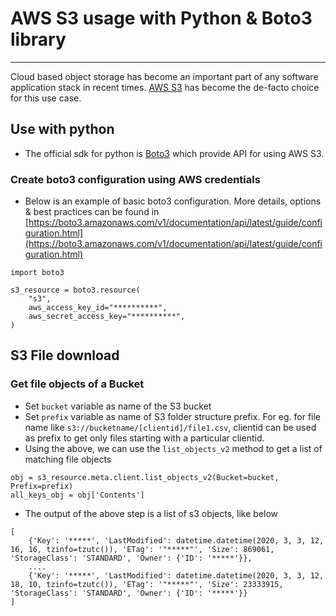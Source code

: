 # AWS S3 usage with Python & Boto3 library

---

Cloud based object storage has become an important part of any software application stack in recent times. [AWS S3](https://aws.amazon.com/s3/) has become the de-facto choice for this use case.


## Use with python
- The official sdk for python is [Boto3](https://boto3.amazonaws.com/v1/documentation/api/latest/index.html) which provide API for using AWS S3.

### Create boto3 configuration using AWS credentials
- Below is an example of basic boto3 configuration. More details, options & best practices can be found in [https://boto3.amazonaws.com/v1/documentation/api/latest/guide/configuration.html](https://boto3.amazonaws.com/v1/documentation/api/latest/guide/configuration.html)
 
```
import boto3

s3_resource = boto3.resource(
    "s3",
    aws_access_key_id="**********",
    aws_secret_access_key="**********",
)
```
## S3 File download

### Get file objects of a Bucket
- Set `bucket` variable as name of the S3 bucket
- Set `prefix` variable as name of S3 folder structure prefix. For eg. for file name like `s3://bucketname/[clientid]/file1.csv`, clientid can be used as prefix to get only files starting with a particular clientid.
- Using the above, we can use the `list_objects_v2` method to get a list of matching file objects
```
obj = s3_resource.meta.client.list_objects_v2(Bucket=bucket, Prefix=prefix)
all_keys_obj = obj['Contents']
```    
- The output of the above step is a list of s3 objects, like below
```
[
    {'Key': '*****', 'LastModified': datetime.datetime(2020, 3, 3, 12, 16, 16, tzinfo=tzutc()), 'ETag': '"*****"', 'Size': 869061, 'StorageClass': 'STANDARD', 'Owner': {'ID': '*****'}},
    ....
    {'Key': '*****', 'LastModified': datetime.datetime(2020, 3, 3, 12, 18, 10, tzinfo=tzutc()), 'ETag': '"*****"', 'Size': 23333915, 'StorageClass': 'STANDARD', 'Owner': {'ID': '*****'}}
]
```